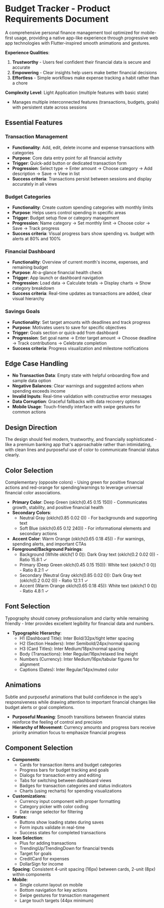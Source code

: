 # Budget Tracker - Product Requirements Document

A comprehensive personal finance management tool optimized for mobile-first usage, providing a native app-like experience through progressive web app technologies with Flutter-inspired smooth animations and gestures.

**Experience Qualities**:
1. **Trustworthy** - Users feel confident their financial data is secure and accurate
2. **Empowering** - Clear insights help users make better financial decisions  
3. **Effortless** - Simple workflows make expense tracking a habit rather than a chore

**Complexity Level**: Light Application (multiple features with basic state)
- Manages multiple interconnected features (transactions, budgets, goals) with persistent state across sessions

## Essential Features

### Transaction Management
- **Functionality**: Add, edit, delete income and expense transactions with categories
- **Purpose**: Core data entry point for all financial activity
- **Trigger**: Quick-add button or dedicated transaction form
- **Progression**: Select type → Enter amount → Choose category → Add description → Save → View in list
- **Success criteria**: Transactions persist between sessions and display accurately in all views

### Budget Categories
- **Functionality**: Create custom spending categories with monthly limits
- **Purpose**: Helps users control spending in specific areas
- **Trigger**: Budget setup flow or category management
- **Progression**: Name category → Set monthly limit → Choose color → Save → Track progress
- **Success criteria**: Visual progress bars show spending vs. budget with alerts at 80% and 100%

### Financial Dashboard
- **Functionality**: Overview of current month's income, expenses, and remaining budget
- **Purpose**: At-a-glance financial health check
- **Trigger**: App launch or dashboard navigation
- **Progression**: Load data → Calculate totals → Display charts → Show category breakdown
- **Success criteria**: Real-time updates as transactions are added, clear visual hierarchy

### Savings Goals
- **Functionality**: Set target amounts with deadlines and track progress
- **Purpose**: Motivates users to save for specific objectives
- **Trigger**: Goals section or quick-add from dashboard
- **Progression**: Set goal name → Enter target amount → Choose deadline → Track contributions → Celebrate completion
- **Success criteria**: Progress visualization and milestone notifications

## Edge Case Handling

- **No Transaction Data**: Empty state with helpful onboarding flow and sample data option
- **Negative Balances**: Clear warnings and suggested actions when spending exceeds income
- **Invalid Inputs**: Real-time validation with constructive error messages
- **Data Corruption**: Graceful fallbacks with data recovery options
- **Mobile Usage**: Touch-friendly interface with swipe gestures for common actions

## Design Direction

The design should feel modern, trustworthy, and financially sophisticated - like a premium banking app that's approachable rather than intimidating, with clean lines and purposeful use of color to communicate financial status clearly.

## Color Selection

Complementary (opposite colors) - Using green for positive financial actions and red-orange for spending/warnings to leverage universal financial color associations.

- **Primary Color**: Deep Green (oklch(0.45 0.15 150)) - Communicates growth, stability, and positive financial health
- **Secondary Colors**: 
  - Neutral Gray (oklch(0.85 0.02 0)) - For backgrounds and supporting text
  - Soft Blue (oklch(0.65 0.12 240)) - For informational elements and secondary actions
- **Accent Color**: Warm Orange (oklch(0.65 0.18 45)) - For warnings, spending alerts, and important CTAs
- **Foreground/Background Pairings**:
  - Background (White oklch(1 0 0)): Dark Gray text (oklch(0.2 0.02 0)) - Ratio 15.8:1 ✓
  - Primary (Deep Green oklch(0.45 0.15 150)): White text (oklch(1 0 0)) - Ratio 8.2:1 ✓
  - Secondary (Neutral Gray oklch(0.85 0.02 0)): Dark Gray text (oklch(0.2 0.02 0)) - Ratio 12.1:1 ✓
  - Accent (Warm Orange oklch(0.65 0.18 45)): White text (oklch(1 0 0)) - Ratio 4.8:1 ✓

## Font Selection

Typography should convey professionalism and clarity while remaining friendly - Inter provides excellent legibility for financial data and numbers.

- **Typographic Hierarchy**:
  - H1 (Dashboard Title): Inter Bold/32px/tight letter spacing
  - H2 (Section Headers): Inter Semibold/24px/normal spacing  
  - H3 (Card Titles): Inter Medium/18px/normal spacing
  - Body (Transactions): Inter Regular/16px/relaxed line height
  - Numbers (Currency): Inter Medium/16px/tabular figures for alignment
  - Captions (Dates): Inter Regular/14px/muted color

## Animations

Subtle and purposeful animations that build confidence in the app's responsiveness while drawing attention to important financial changes like budget alerts or goal completions.

- **Purposeful Meaning**: Smooth transitions between financial states reinforce the feeling of control and precision
- **Hierarchy of Movement**: Currency amounts and progress bars receive priority animation focus to emphasize financial progress

## Component Selection

- **Components**: 
  - Cards for transaction items and budget categories
  - Progress bars for budget tracking and goals
  - Dialogs for transaction entry and editing
  - Tabs for switching between dashboard views
  - Badges for transaction categories and status indicators
  - Charts (using recharts) for spending visualizations
- **Customizations**: 
  - Currency input component with proper formatting
  - Category picker with color coding
  - Date range selector for filtering
- **States**: 
  - Buttons show loading states during saves
  - Form inputs validate in real-time
  - Success states for completed transactions
- **Icon Selection**: 
  - Plus for adding transactions
  - TrendingUp/TrendingDown for financial trends
  - Target for goals
  - CreditCard for expenses
  - DollarSign for income
- **Spacing**: Consistent 4-unit spacing (16px) between cards, 2-unit (8px) within components
- **Mobile**: 
  - Single column layout on mobile
  - Bottom navigation for key actions
  - Swipe gestures for transaction management
  - Large touch targets (44px minimum)
